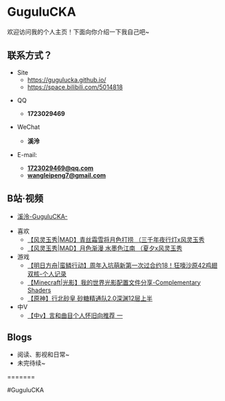 # GuguluCKA

欢迎访问我的个人主页！下面向你介绍一下我自己吧\~

<!-- .slide -->

## 联系方式？

- Site
  - https://gugulucka.github.io/
  - https://space.bilibili.com/5014818

<!-- .slide vertical=true -->

- QQ
  - **1723029469**

- WeChat
  - **溪泠**
- E-mail:
  - **[1723029469@qq.com](mailto:1723029469@qq.com)**
  - **[wangleipeng7@gmail.com](mailto:wangleipeng7@gmail.com)**

<!-- .slide -->

## B站·视频

<!-- .slide vertical=true -->

- [溪泠-GuguluCKA-](https://space.bilibili.com/5014818)

<!-- .slide vertical=true -->

- 喜欢 
  - [【风灵玉秀|MAD】青丝霜雪将月色打捞 （三千年夜行灯x风灵玉秀](https://www.bilibili.com/video/BV19v411h7Kd)
  - [【风灵玉秀|MAD】月色渐漫 水墨色江南 （夏夕x风灵玉秀](https://www.bilibili.com/video/BV1h5411K7pj)
- 游戏
  -  [【明日方舟|蛮鳞行动】周年入坑萌新第一次过合约18！狂嚎沙原42鸡翅双核-个人记录](https://www.bilibili.com/video/BV1cb4y1U7L5)
  -  [【Minecraft|光影】我的世界光影配置文件分享-Complementary Shaders](https://www.bilibili.com/video/BV1xQ4y117AM)
  -  [【原神】行北砂皇 砂糖精通队2.0深渊12层上半](https://www.bilibili.com/video/BV1KU4y1J7BY)
- 中V
  -   [【中v】言和曲目个人怀旧向推荐 一](https://www.bilibili.com/video/BV15Q4y1Z7fR)

<!-- .slide -->

## Blogs

- 阅读、影视和日常~
- 未完待续~

<!-- .slide vertical=true -->
=======

#GuguluCKA
